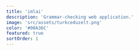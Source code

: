 ```yaml
---
title: 'imlai'
description: 'Grammar-checking web application.'
image: 'src/assets/turkceduzelt.png'
color: '#00A36C'
featured: true
sortOrder: 1
---
```

